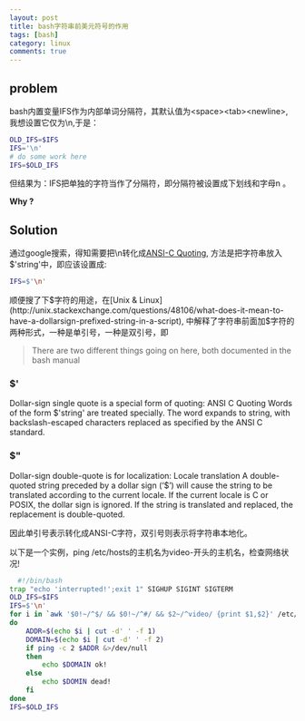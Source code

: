 ```yaml
---
layout: post
title: bash字符串前美元符号的作用 
tags: [bash]
category: linux
comments: true
---
```


## problem

bash内置变量IFS作为内部单词分隔符，其默认值为\<space\>\<tab\>\<newline\>, 我想设置它仅为\n,于是：

<!-- more -->

```bash
OLD_IFS=$IFS
IFS='\n'
# do some work here
IFS=$OLD_IFS
```

但结果为：IFS把单独的字符当作了分隔符，即分隔符被设置成下划线和字母n 。

**Why ?**

## Solution

通过google搜索，得知需要把\n转化成[ANSI-C Quoting](http://www.gnu.org/software/bash/manual/html_node/ANSI_002dC-Quoting.html),
方法是把字符串放入$'string'中，即应该设置成:

```bash
IFS=$'\n'
```

顺便搜了下$字符的用途，在[Unix & Linux](http://unix.stackexchange.com/questions/48106/what-does-it-mean-to-have-a-dollarsign-prefixed-string-in-a-script),
中解释了字符串前面加$字符的两种形式，一种是单引号，一种是双引号，即

> There are two different things going on here, both documented in the bash manual
### $'
Dollar-sign single quote is a special form of quoting:
ANSI C Quoting
    Words of the form $'string' are treated specially. The word expands to string, with backslash-escaped characters replaced as specified by the ANSI C standard.
### $"
Dollar-sign double-quote is for localization:
Locale translation
    A double-quoted string preceded by a dollar sign (‘$’) will cause the string to be translated according to the current locale. If the current locale is C or POSIX, the dollar sign is ignored.
    If the string is translated and replaced, the replacement is double-quoted.
    
  因此单引号表示转化成ANSI-C字符，双引号则表示将字符串本地化。
  
  以下是一个实例，ping /etc/hosts的主机名为video-开头的主机名，检查网络状况!
  
```bash
  #!/bin/bash
trap "echo 'interrupted!';exit 1" SIGHUP SIGINT SIGTERM
OLD_IFS=$IFS
IFS=$'\n'
for i in `awk '$0!~/^$/ && $0!~/^#/ && $2~/^video/ {print $1,$2}' /etc/hosts`
do
	ADDR=$(echo $i | cut -d' ' -f 1)
	DOMAIN=$(echo $i | cut -d' ' -f 2)
	if ping -c 2 $ADDR &>/dev/null
	then
		echo $DOMAIN ok!
	else
		echo $DOMIN dead!
	fi
done
IFS=$OLD_IFS
```
